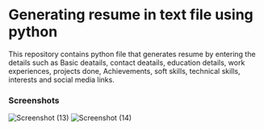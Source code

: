 
# Generating resume in text file using python

This repository contains python file that generates resume by entering the details such as Basic deatails, contact deatails, education details, work experiences, projects done, Achievements, soft skills, technical skills, interests and social media links.

### Screenshots

![Screenshot (13)](https://user-images.githubusercontent.com/90136926/225907732-339382e2-770b-4e29-9542-9b01abef71a4.png)
![Screenshot (14)](https://user-images.githubusercontent.com/90136926/225907750-dc228bc4-ba47-4a92-8a3b-b7edf4cf2591.png)
